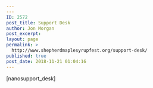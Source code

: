 ```yaml
---
---
ID: 2572
post_title: Support Desk
author: Jon Morgan
post_excerpt:
layout: page
permalink: >
  http://www.shepherdmaplesyrupfest.org/support-desk/
published: true
post_date: 2018-11-21 01:04:16
---
```

[nanosupport_desk]